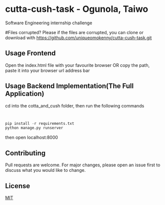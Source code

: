 # cutta-cush-task - Ogunola, Taiwo
Software Engineering internship challenge

#Files corrupted?
Please if the files are corrupted, you can clone or download with https://github.com/uniqueomokenny/cutta-cush-task.git

## Usage Frontend
Open the index.html file with your favourite browser
OR
copy the path, paste it into your browser url address bar

## Usage Backend Implementation(The Full Application)
cd into the cotta_and_cush folder, then run the following commands

```python


pip install -r requirements.txt
python manage.py runserver
```
then open localhost:8000

## Contributing
Pull requests are welcome. For major changes, please open an issue first to discuss what you would like to change.

## License
[MIT](https://choosealicense.com/licenses/mit/)
